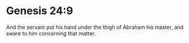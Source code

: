 # Genesis 24:9

And the servant put his hand under the thigh of Abraham his master, and sware to him concerning that matter.